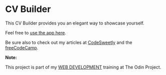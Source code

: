 # CV Builder

This CV Builder provides you an elegant way to showcase yourself.

Feel free to [use the app here](https://oluwatobiss.github.io/cv-builder).

Be sure also to check out my articles at [CodeSweetly](https://www.codesweetly.com/) and the [freeCodeCamp](https://www.freecodecamp.org/news/author/oluwatobi/).

**Note:**

This project is part of my [WEB DEVELOPMENT](https://www.theodinproject.com/paths/full-stack-javascript/courses/javascript/lessons/cv-application) training at The Odin Project.